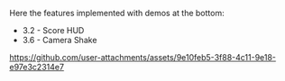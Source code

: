 Here the features implemented with demos at the bottom: 
- 3.2 - Score HUD
- 3.6 - Camera Shake

  





https://github.com/user-attachments/assets/9e10feb5-3f88-4c11-9e18-e97e3c2314e7


